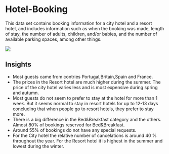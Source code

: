 # Hotel-Booking

This data set contains booking information for a city hotel and a resort hotel, and includes information such as when the booking was made, length of stay, the number of adults, children, and/or babies, and the number of available parking spaces, among other things.

<img src="https://graamoddhaarakendra.in/assets/img/pages/43_t8_07012001515751.jpg">

## Insights
- Most guests came from contries Portugal,Britain,Spain and France.
- The prices in the Resort hotel are much higher during the summer. The price of the city hotel varies less and is most expensive during spring and autumn.
- Most guests do not seem to prefer to stay at the hotel for more than 1 week. But it seems normal to stay in resort hotels for up to 12-13 days concluding that when people go to resort hotels, they prefer to stay more.
- There is a big difference in the Bed&Breakfast category and the others. Almost 80% of bookings reserved for Bed&Breakfast.
- Around 55% of bookings do not have any special requests.
- For the City hotel the relative number of cancelations is around 40 % throughout the year. For the Resort hotel it is highest in the summer and lowest during the winter.
